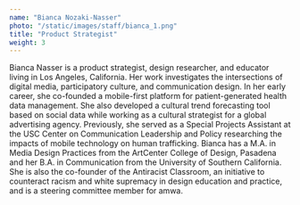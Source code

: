 ```yaml
---
name: "Bianca Nozaki-Nasser"
photo: "/static/images/staff/bianca_1.png"
title: "Product Strategist"
weight: 3
---
```

Bianca Nasser is a product strategist, design researcher, and educator living in Los Angeles, California. Her work investigates the intersections of digital media, participatory culture, and communication design. In her early career, she co-founded a mobile-first platform for patient-generated health data management. She also developed a cultural trend forecasting tool based on social data while working as a cultural strategist for a global advertising agency. Previously, she served as a Special Projects Assistant at the USC Center on Communication Leadership and Policy researching the impacts of mobile technology on human trafficking. Bianca has a M.A. in Media Design Practices from the ArtCenter College of Design, Pasadena and her B.A. in Communication from the University of Southern California. She is also the co-founder of the Antiracist Classroom, an initiative to counteract racism and white supremacy in design education and practice, and is a steering committee member for amwa. 